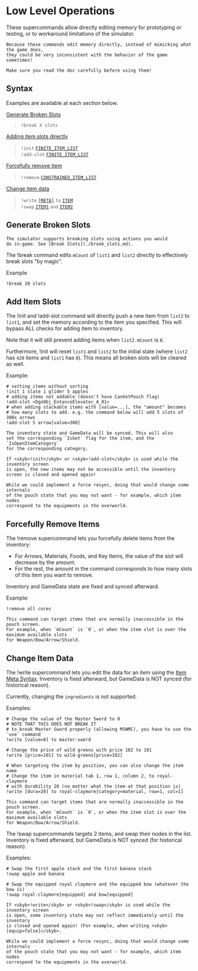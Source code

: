 # Low Level Operations

These supercommands allow directly editing memory for prototyping or testing,
or to workaround limitations of the simulator.

```admonish danger
Because these commands edit memory directly, instead of mimicking what the game does,
they could be very inconsistent with the behavior of the game sometimes!

Make sure you read the doc carefully before using them!
```

## Syntax

Examples are available at each section below.

[Generate Broken Slots](#generate-broken-slots)
> `!break X slots` <br>

[Adding item slots directly](#add-item-slots)
> `!init` [`FINITE_ITEM_LIST`](../user/syntax_item.md) <br>
> `!add-slot` [`FINITE_ITEM_LIST`](../user/syntax_item.md) <br>

[Forcefully remove item](#forcefully-remove-items)
> `!remove` [`CONSTRAINED_ITEM_LIST`](../user/syntax_item.md) <br>

[Change item data](#change-item-data)
> `!write` [`[META]`](../user/syntax_item.md#metadata) `to` [`ITEM`](../user/syntax_item.md)<br>
> `!swap` [`ITEM1`](../user/syntax_item.md) `and` [`ITEM2`](../user/syntax_item.md) <br>

## Generate Broken Slots

```admonish tip
The simulator supports breaking slots using actions you would
do in-game. See [Break Slots](./break_slots.md).
```

The <skyb>!break</skyb> command edits `mCount` of `list1` and `list2` directly
to effectively break slots "by magic".

Example
```skybook
!break 20 slots
```

## Add Item Slots
The <skyb>!init</skyb> and <skyb>!add-slot</skyb> command will directly
push a new item from `list2` to `list1`, and set the memory according
to the item you specified. This will bypass ALL checks for adding item to inventory.

Note that it will still prevent adding items when `list2.mCount` is `0`.

Furthermore, <skyb>!init</skyb> will reset `list1` and `list2` to the initial state
(where `list2` has `420` items and `list1` has `0`). This means all broken slots
will be cleared as well.

Example:

```skybook
# setting items without sorting
!init 1 slate 1 glider 5 apples
# adding items not addable (doesn't have CanGetPouch flag)
!add-slot <DgnObj_EntanceElevator_A_01>
# when adding stackable items with [value=...], the "amount" becomes
# how many slots to add. e.g. the command below will add 5 slots of 300x arrows
!add-slot 5 arrow[value=300]
```

```admonish note
The inventory state and GameData will be synced. This will also
set the corresponding `IsGet` flag for the item, and the `IsOpenItemCategory`
for the corresponding category.
```

```admonish danger
If <skyb>!init</skyb> or <skyb>!add-slot</skyb> is used while the inventory screen
is open, the new items may not be accessible until the inventory
screen is closed and opened again!

While we could implement a force resync, doing that would change some internals
of the pouch state that you may not want - for example, which item nodes
correspond to the equipments in the overworld.
```

## Forcefully Remove Items

The <skyb>!remove</skyb> supercommand lets you forcefully delete items from the inventory:
- For Arrows, Materials, Foods, and Key Items, the value of the slot will decrease by the amount.
- For the rest, the amount in the command corresponds to how many slots of this item you want to remove.

Inventory and GameData state are fixed and synced afterward.

Example:

```skybook
!remove all cores
```

```admonish warning
This command can target items that are normally inaccessible in the pouch screen.
For example, when `mCount` is `0`, or when the item slot is over the maximum available slots
for Weapon/Bow/Arrow/Shield.
```


## Change Item Data

The <skyb>!write</skyb> supercommand lets you edit the data for an item using the
[Item Meta Syntax](../user/syntax_item.md#metadata). Inventory is fixed afterward,
but GameData is NOT synced (for historical reason).

Currently, changing the `ingredients` is not supported.

Examples:

```skybook
# Change the value of the Master Sword to 0
# NOTE THAT THIS DOES NOT BREAK IT 
# to break Master Sword properly (allowing MSWMC), you have to use the `use` command
!write [value=0] to master-sword

# Change the price of wild greens with price 102 to 101
!write [price=101] to wild-greens[price=102]

# When targeting the item by position, you can also change the item name
# Change the item in material tab 1, row 1, column 2, to royal-claymore
# with durability 20 (no matter what the item at that position is)
!write [dura=20] to royal-claymore[category=material, row=1, col=1]
```

```admonish warning
This command can target items that are normally inaccessible in the pouch screen.
For example, when `mCount` is `0`, or when the item slot is over the maximum available slots
for Weapon/Bow/Arrow/Shield.
```

The <skyb>!swap</skyb> supercommands targets 2 items, and swap their nodes in the list.
Inventory is fixed afterward, but GameData is NOT synced (for historical reason).

Examples:

```skybook
# Swap the first apple stack and the first banana stack
!swap apple and banana

# Swap the equipped royal claymore and the equipped bow (whatever the bow is)
!swap royal-claymore[equipped] and bow[equipped]
```

```admonish danger
If <skyb>!write</skyb> or <skyb>!swap</skyb> is used while the inventory screen
is open, some inventory state may not reflect immediately until the inventory
is closed and opened again! (For example, when writing <skyb>[equip=false]</skyb>.

While we could implement a force resync, doing that would change some internals
of the pouch state that you may not want - for example, which item nodes
correspond to the equipments in the overworld.
```
